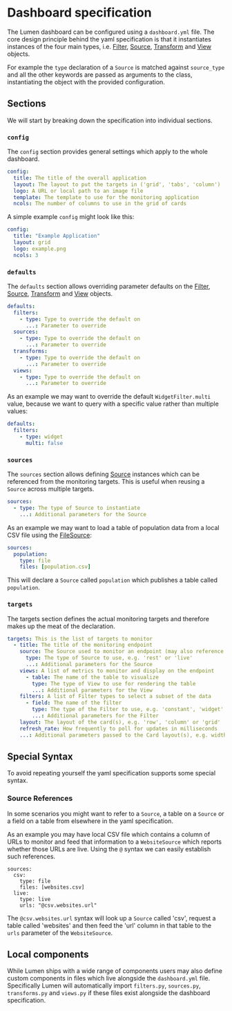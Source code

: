 # Dashboard specification

The Lumen dashboard can be configured using a `dashboard.yml`
file. The core design principle behind the yaml specification is that
it instantiates instances of the four main types, i.e.
[Filter](lumen.filters.Filter), [Source](lumen.sources.Source),
[Transform](lumen.transforms.Transform) and [View](lumen.views.View)
objects.

For example the `type` declaration of a `Source` is matched against
`source_type` and all the other keywords are passed as arguments to
the class, instantiating the object with the provided configuration.

## Sections

We will start by breaking down the specification into individual sections.

### `config`

The `config` section provides general settings which apply to the whole dashboard.

```yaml
config:
  title: The title of the overall application
  layout: The layout to put the targets in ('grid', 'tabs', 'column')
  logo: A URL or local path to an image file
  template: The template to use for the monitoring application
  ncols: The number of columns to use in the grid of cards
```

A simple example `config` might look like this:

```yaml
config:
  title: "Example Application"
  layout: grid
  logo: example.png
  ncols: 3
```

### `defaults`

The `defaults` section allows overriding parameter defaults on the
[Filter](lumen.filters.Filter), [Source](lumen.sources.Source),
[Transform](lumen.transforms.Transform) and [View](lumen.views.View)
objects.

```yaml
defaults:
  filters:
    - type: Type to override the default on
      ...: Parameter to override
  sources:
    - type: Type to override the default on
      ...: Parameter to override
  transforms:
    - type: Type to override the default on
      ...: Parameter to override
  views:
    - type: Type to override the default on
      ...: Parameter to override
```

As an example we may want to override the default `WidgetFilter.multi`
value, because we want to query with a specific value rather than
multiple values:

```yaml
defaults:
  filters:
    - type: widget
      multi: false
```

### `sources`

The `sources` section allows defining [Source](lumen.sources.Source)
instances which can be referenced from the monitoring targets. This is
useful when reusing a `Source` across multiple targets.

```yaml
sources:
  - type: The type of Source to instantiate
    ...: Additional parameters for the Source
```

As an example we may want to load a table of population data from a
local CSV file using the [FileSource](lumen.sources.FileSource):

```yaml
sources:
  population:
    type: file
    files: [population.csv]
```

This will declare a `Source` called `population` which publishes a table called `population`.

### `targets`

The targets section defines the actual monitoring targets and
therefore makes up the meat of the declaration.

```yaml
targets: This is the list of targets to monitor
  - title: The title of the monitoring endpoint
    source: The Source used to monitor an endpoint (may also reference a Source in the sources section
      type: The type of Source to use, e.g. 'rest' or 'live'
      ...: Additional parameters for the Source
    views: A list of metrics to monitor and display on the endpoint
      - table: The name of the table to visualize
        type: The type of View to use for rendering the table
        ...: Additional parameters for the View
    filters: A list of Filter types to select a subset of the data
      - field: The name of the filter
        type: The type of the Filter to use, e.g. 'constant', 'widget' or 'facet'
        ...: Additional parameters for the Filter
    layout: The layout of the card(s), e.g. 'row', 'column' or 'grid'
    refresh_rate: How frequently to poll for updates in milliseconds
    ...: Additional parameters passed to the Card layout(s), e.g. width or height
```

## Special Syntax

To avoid repeating yourself the yaml specification supports some special syntax.

### Source References

In some scenarios you might want to refer to a `Source`, a table on a
`Source` or a field on a table from elsewhere in the yaml
specification.

As an example you may have local CSV file which contains a column of
URLs to monitor and feed that information to a `WebsiteSource` which
reports whether those URLs are live. Using the `@` syntax we can
easily establish such references.

```
sources:
  csv:
    type: file
    files: [websites.csv]
  live:
    type: live
    urls: "@csv.websites.url"
```

The `@csv.websites.url` syntax will look up a `Source` called 'csv',
request a table called 'websites' and then feed the 'url' column in
that table to the `urls` parameter of the `WebsiteSource`.

## Local components

While Lumen ships with a wide range of components users may also
define custom components in files which live alongside the
`dashboard.yml` file. Specifically Lumen will automatically import
`filters.py`, `sources.py`, `transforms.py` and `views.py` if these
files exist alongside the dashboard specification.
